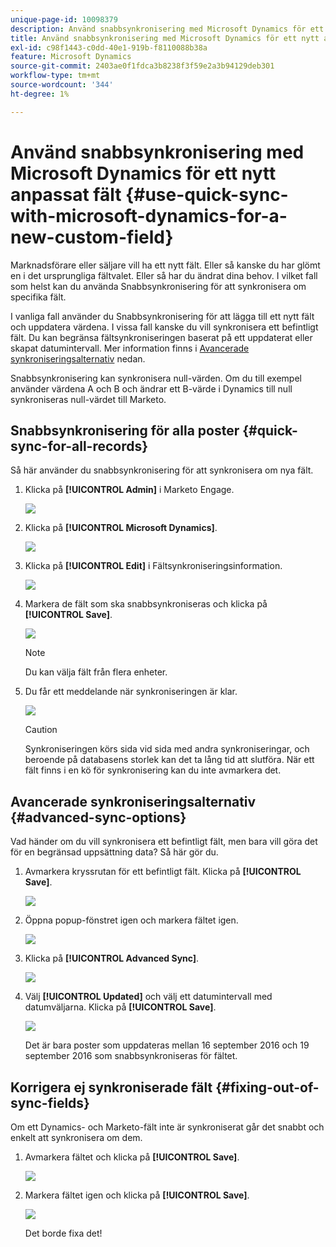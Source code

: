 ```yaml
---
unique-page-id: 10098379
description: Använd snabbsynkronisering med Microsoft Dynamics för ett nytt anpassat fält - Marketo Docs - produktdokumentation
title: Använd snabbsynkronisering med Microsoft Dynamics för ett nytt anpassat fält
exl-id: c98f1443-c0dd-40e1-919b-f8110088b38a
feature: Microsoft Dynamics
source-git-commit: 2403ae0f1fdca3b8238f3f59e2a3b94129deb301
workflow-type: tm+mt
source-wordcount: '344'
ht-degree: 1%

---
```


# Använd snabbsynkronisering med Microsoft Dynamics för ett nytt anpassat fält {#use-quick-sync-with-microsoft-dynamics-for-a-new-custom-field}

Marknadsförare eller säljare vill ha ett nytt fält. Eller så kanske du har glömt en i det ursprungliga fältvalet. Eller så har du ändrat dina behov. I vilket fall som helst kan du använda Snabbsynkronisering för att synkronisera om specifika fält.

I vanliga fall använder du Snabbsynkronisering för att lägga till ett nytt fält och uppdatera värdena. I vissa fall kanske du vill synkronisera ett befintligt fält. Du kan begränsa fältsynkroniseringen baserat på ett uppdaterat eller skapat datumintervall. Mer information finns i [Avancerade synkroniseringsalternativ](#Advanced_Sync_Options) nedan.

Snabbsynkronisering kan synkronisera null-värden. Om du till exempel använder värdena A och B och ändrar ett B-värde i Dynamics till null synkroniseras null-värdet till Marketo.

## Snabbsynkronisering för alla poster {#quick-sync-for-all-records}

Så här använder du snabbsynkronisering för att synkronisera om nya fält.

1. Klicka på **[!UICONTROL Admin]** i Marketo Engage.

   ![](assets/image2016-8-19-11-3a14-3a5.png)

1. Klicka på **[!UICONTROL Microsoft Dynamics]**.

   ![](assets/image2016-8-19-11-3a15-3a8.png)

1. Klicka på **[!UICONTROL Edit]** i Fältsynkroniseringsinformation.

   ![](assets/image2016-8-19-11-3a16-3a22.png)

1. Markera de fält som ska snabbsynkroniseras och klicka på **[!UICONTROL Save]**.

   ![](assets/image2016-8-25-15-3a26-3a11.png)

   >[!NOTE]
   >
   >Du kan välja fält från flera enheter.

1. Du får ett meddelande när synkroniseringen är klar.

   ![](assets/field-sync-update-notification.png)

   >[!CAUTION]
   >
   >Synkroniseringen körs sida vid sida med andra synkroniseringar, och beroende på databasens storlek kan det ta lång tid att slutföra. När ett fält finns i en kö för synkronisering kan du inte avmarkera det.

## Avancerade synkroniseringsalternativ {#advanced-sync-options}

Vad händer om du vill synkronisera ett befintligt fält, men bara vill göra det för en begränsad uppsättning data? Så här gör du.

1. Avmarkera kryssrutan för ett befintligt fält. Klicka på **[!UICONTROL Save]**.

   ![](assets/image2016-8-25-16-3a16-3a32.png)

1. Öppna popup-fönstret igen och markera fältet igen.

   ![](assets/select-field-reselect-hand.png)

1. Klicka på **[!UICONTROL Advanced Sync]**.

   ![](assets/image2016-8-25-15-3a52-3a9.png)

1. Välj **[!UICONTROL Updated]** och välj ett datumintervall med datumväljarna. Klicka på **[!UICONTROL Save]**.

   ![](assets/image2016-8-25-16-3a0-3a3.png)

   Det är bara poster som uppdateras mellan 16 september 2016 och 19 september 2016 som snabbsynkroniseras för fältet.

## Korrigera ej synkroniserade fält {#fixing-out-of-sync-fields}

Om ett Dynamics- och Marketo-fält inte är synkroniserat går det snabbt och enkelt att synkronisera om dem.

1. Avmarkera fältet och klicka på **[!UICONTROL Save]**.

   ![](assets/image2016-8-25-16-3a16-3a32-1.png)

1. Markera fältet igen och klicka på **[!UICONTROL Save]**.

   ![](assets/image2016-8-25-16-3a20-3a45.png)

   Det borde fixa det!
